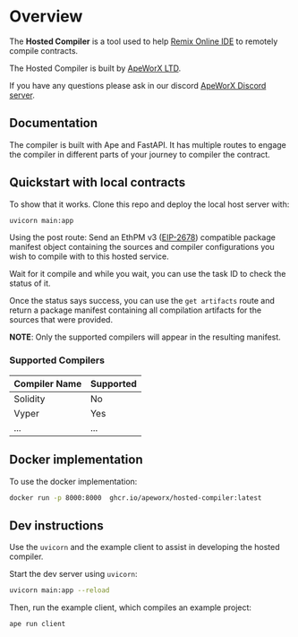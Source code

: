 # Overview

The **Hosted Compiler** is a tool used to help [Remix Online IDE](https://remix-project.org/) to remotely compile contracts.

The Hosted Compiler is built by [ApeWorX LTD](https://www.apeworx.io/).

If you have any questions please ask in our discord [ApeWorX Discord server](https://discord.gg/apeworx).

## Documentation

The compiler is built with Ape and FastAPI.
It has multiple routes to engage the compiler in different parts of your journey to  compiler the contract.

## Quickstart with local contracts

To show that it works. Clone this repo and deploy the local host server with:

```sh
uvicorn main:app
```

Using the post route: Send an EthPM v3 ([EIP-2678](https://eips.ethereum.org/EIPS/eip-2678)) compatible package manifest object
containing the sources and compiler configurations you wish to compile with to this hosted service.

Wait for it compile and while you wait, you can use the task ID to check the status of it.

Once the status says success, you can use the `get artifacts` route and return a package manifest containing all compilation artifacts for the sources that were provided.

**NOTE**: Only the supported compilers will appear in the resulting manifest.

### Supported Compilers

| Compiler Name | Supported |
| ------------- | --------- |
| Solidity      | No        |
| Vyper         | Yes       |
| ...           | ...       |

## Docker implementation

To use the docker implementation:

```sh
docker run -p 8000:8000  ghcr.io/apeworx/hosted-compiler:latest
```

## Dev instructions

Use the `uvicorn` and the example client to assist in developing the hosted compiler.

Start the dev server using `uvicorn`:

```sh
uvicorn main:app --reload
```

Then, run the example client, which compiles an example project:

```shell
ape run client
```
